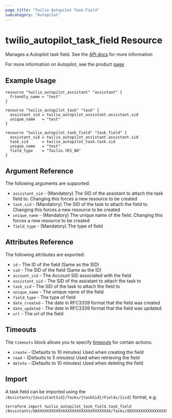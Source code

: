 ```yaml
---
page_title: "Twilio Autopilot Task Field"
subcategory: "Autopilot"
---
```


# twilio_autopilot_task_field Resource

Manages a Autopilot task field. See the [API docs](https://www.twilio.com/docs/autopilot/api/task-field) for more information

For more information on Autopilot, see the product [page](https://www.twilio.com/autopilot)

## Example Usage

```hcl
resource "twilio_autopilot_assistant" "assistant" {
  friendly_name = "test"
}

resource "twilio_autopilot_task" "task" {
  assistant_sid = twilio_autopilot_assistant.assistant.sid
  unique_name   = "test"
}

resource "twilio_autopilot_task_field" "task_field" {
  assistant_sid = twilio_autopilot_assistant.assistant.sid
  task_sid      = twilio_autopilot_task.task.sid
  unique_name   = "test"
  field_type    = "Twilio.YES_NO"
}
```

## Argument Reference

The following arguments are supported:

- `assistant_sid` - (Mandatory) The SID of the assistant to attach the task field to. Changing this forces a new resource to be created
- `task_sid` - (Mandatory) The SID of the task to attach the field to. Changing this forces a new resource to be created
- `unique_name` - (Mandatory) The unique name of the field. Changing this forces a new resource to be created
- `field_type` - (Mandatory) The type of field

## Attributes Reference

The following attributes are exported:

- `id` - The ID of the field (Same as the SID)
- `sid` - The SID of the field (Same as the ID)
- `account_sid` - The Account SID associated with the field
- `assistant_sid` - The SID of the assistant to attach the task to
- `task_sid` - The SID of the task to attach the field to
- `unique_name` - The unique name of the field
- `field_type` - The type of field
- `date_created` - The date in RFC3339 format that the field was created
- `date_updated` - The date in RFC3339 format that the field was updated
- `url` - The url of the field

## Timeouts

The `timeouts` block allows you to specify [timeouts](https://www.terraform.io/docs/configuration/resources.html#timeouts) for certain actions:

- `create` - (Defaults to 10 minutes) Used when creating the field
- `read` - (Defaults to 5 minutes) Used when retrieving the field
- `delete` - (Defaults to 10 minutes) Used when deleting the field

## Import

A task field can be imported using the `/Assistants/{assistantSid}/Tasks/{taskSid}/Fields/{sid}` format, e.g.

```shell
terraform import twilio_autopilot_task_field.task_field /Assistants/UAXXXXXXXXXXXXXXXXXXXXXXXXXXXXXXXX/Tasks/UDXXXXXXXXXXXXXXXXXXXXXXXXXXXXXXXX/Fields/UEXXXXXXXXXXXXXXXXXXXXXXXXXXXXXXXX
```
